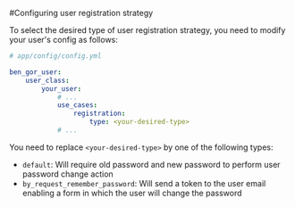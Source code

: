#Configuring user registration strategy

To select the desired type of user registration strategy, you need to modify your user's config as follows:

```yml
# app/config/config.yml

ben_gor_user:
    user_class:
        your_user:
            # ...
            use_cases:
                registration:
                    type: <your-desired-type>
            # ...
```

You need to replace `<your-desired-type>` by one of the following types:

* `default`: Will require old password and new password to perform user password change action
* `by_request_remember_password`: Will send a token to the user email enabling a form in which the user will change the 
password
